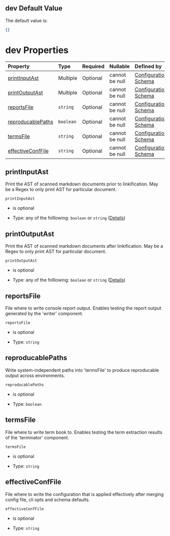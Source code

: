 ## dev Default Value

The default value is:

```json
{}
```

# dev Properties

| Property                                | Type      | Required | Nullable       | Defined by                                                                                                                                                                                              |
| :-------------------------------------- | :-------- | :------- | :------------- | :------------------------------------------------------------------------------------------------------------------------------------------------------------------------------------------------------ |
| [printInputAst](#printinputast)         | Multiple  | Optional | cannot be null | [Configuration Schema](schema-defs-dev-properties-printinputast.md "https://raw.githubusercontent.com/about-code/glossarify-md/v5.0.0/conf/v5/schema.json#/$defs/dev/properties/printInputAst")         |
| [printOutputAst](#printoutputast)       | Multiple  | Optional | cannot be null | [Configuration Schema](schema-defs-dev-properties-printoutputast.md "https://raw.githubusercontent.com/about-code/glossarify-md/v5.0.0/conf/v5/schema.json#/$defs/dev/properties/printOutputAst")       |
| [reportsFile](#reportsfile)             | `string`  | Optional | cannot be null | [Configuration Schema](schema-defs-dev-properties-reportsfile.md "https://raw.githubusercontent.com/about-code/glossarify-md/v5.0.0/conf/v5/schema.json#/$defs/dev/properties/reportsFile")             |
| [reproducablePaths](#reproducablepaths) | `boolean` | Optional | cannot be null | [Configuration Schema](schema-defs-dev-properties-reproducablepaths.md "https://raw.githubusercontent.com/about-code/glossarify-md/v5.0.0/conf/v5/schema.json#/$defs/dev/properties/reproducablePaths") |
| [termsFile](#termsfile)                 | `string`  | Optional | cannot be null | [Configuration Schema](schema-defs-dev-properties-termsfile.md "https://raw.githubusercontent.com/about-code/glossarify-md/v5.0.0/conf/v5/schema.json#/$defs/dev/properties/termsFile")                 |
| [effectiveConfFile](#effectiveconffile) | `string`  | Optional | cannot be null | [Configuration Schema](schema-defs-dev-properties-effectiveconffile.md "https://raw.githubusercontent.com/about-code/glossarify-md/v5.0.0/conf/v5/schema.json#/$defs/dev/properties/effectiveConfFile") |

## printInputAst

Print the AST of scanned markdown documents prior to linkification. May be a Regex to only print AST for particular document.

`printInputAst`

*   is optional

*   Type: any of the folllowing: `boolean` or `string` ([Details](schema-defs-dev-properties-printinputast.md))

## printOutputAst

Print the AST of scanned markdown documents after linkification. May be a Regex to only print AST for particular document.

`printOutputAst`

*   is optional

*   Type: any of the folllowing: `boolean` or `string` ([Details](schema-defs-dev-properties-printoutputast.md))

## reportsFile

File where to write console report output. Enables testing the report output generated  by the 'writer' component.

`reportsFile`

*   is optional

*   Type: `string`

## reproducablePaths

Write system-independent paths into 'termsFile' to produce reproducable output across environments.

`reproducablePaths`

*   is optional

*   Type: `boolean`

## termsFile

File where to write term book to. Enables testing the term extraction results of the 'terminator' component.

`termsFile`

*   is optional

*   Type: `string`

## effectiveConfFile

File where to write the configuration that is applied effectively after merging config file, cli opts and schema defaults.

`effectiveConfFile`

*   is optional

*   Type: `string`
